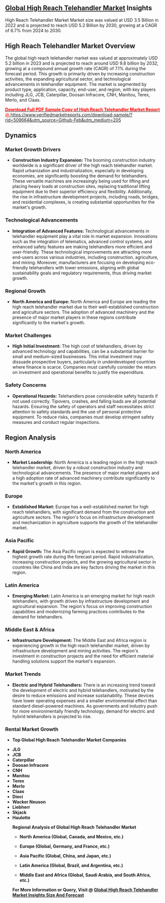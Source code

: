 <h2><a href="https://www.verifiedmarketreports.com/download-sample/?rid=509664&amp;utm_source=Github&amp;utm_medium=205" target="_blank">Global High Reach Telehandler Market</a> Insights</h2><p>High Reach Telehandler Market Market size was valued at USD 3.5 Billion in 2022 and is projected to reach USD 5.2 Billion by 2030, growing at a CAGR of 6.7% from 2024 to 2030.</p><p> <h2>High Reach Telehandler Market Overview</h2> <p>The global high reach telehandler market was valued at approximately USD 5.2 billion in 2023 and is projected to reach around USD 9.8 billion by 2032, growing at a compound annual growth rate (CAGR) of 7.1% during the forecast period. This growth is primarily driven by increasing construction activities, the expanding agricultural sector, and technological advancements in telehandler equipment. The market is segmented by product type, application, capacity, end-user, and region, with key players including JLG, JCB, Caterpillar, Doosan Infracore, CNH, Manitou, Terex, Merlo, and Claas. </p> <p><a href="#"><p><span class=""><span style="color: #ff0000;"><strong>Download Full PDF Sample Copy of High Reach Telehandler Market Report</strong> @ </span><a href="https://www.verifiedmarketreports.com/download-sample/?rid=509664&amp;utm_source=Github-Feb&amp;utm_medium=205" target="_blank">https://www.verifiedmarketreports.com/download-sample/?rid=509664&amp;utm_source=Github-Feb&amp;utm_medium=205</a></span></p></a></p> <h2>Dynamics</h2> <h3>Market Growth Drivers</h3> <ul> <li><strong>Construction Industry Expansion:</strong> The booming construction industry worldwide is a significant driver of the high reach telehandler market. Rapid urbanization and industrialization, especially in developing economies, are significantly boosting the demand for telehandlers. These versatile machines are increasingly being used for lifting and placing heavy loads at construction sites, replacing traditional lifting equipment due to their superior efficiency and flexibility. Additionally, the rise in infrastructure development projects, including roads, bridges, and residential complexes, is creating substantial opportunities for the market's growth. </ul> <h3>Technological Advancements</h3> <ul> <li><strong>Integration of Advanced Features:</strong> Technological advancements in telehandler equipment play a vital role in market expansion. Innovations such as the integration of telematics, advanced control systems, and enhanced safety features are making telehandlers more efficient and user-friendly. These technological improvements are attracting more end-users across various industries, including construction, agriculture, and mining. Moreover, manufacturers are focusing on developing eco-friendly telehandlers with lower emissions, aligning with global sustainability goals and regulatory requirements, thus driving market growth. </ul> <h3>Regional Growth</h3> <ul> <li><strong>North America and Europe:</strong> North America and Europe are leading the high reach telehandler market due to their well-established construction and agriculture sectors. The adoption of advanced machinery and the presence of major market players in these regions contribute significantly to the market's growth. </ul> <h3>Market Challenges</h3> <ul> <li><strong>High Initial Investment:</strong> The high cost of telehandlers, driven by advanced technology and capabilities, can be a substantial barrier for small and medium-sized businesses. This initial investment may dissuade prospective buyers, particularly in underdeveloped countries where finance is scarce. Companies must carefully consider the return on investment and operational benefits to justify the expenditure. </ul> <h3>Safety Concerns</h3> <ul> <li><strong>Operational Hazards:</strong> Telehandlers pose considerable safety hazards if not used correctly. Tipovers, crashes, and falling loads are all potential hazards. Ensuring the safety of operators and staff necessitates strict attention to safety standards and the use of personal protective equipment. To reduce risks, companies must develop stringent safety measures and conduct regular inspections. </ul> <h2>Region Analysis</h2> <h3>North America</h3> <ul> <li><strong>Market Leadership:</strong> North America is a leading region in the high reach telehandler market, driven by a robust construction industry and technological advancements. The presence of major market players and a high adoption rate of advanced machinery contribute significantly to the market's growth in this region. </ul> <h3>Europe</h3> <ul> <li><strong>Established Market:</strong> Europe has a well-established market for high reach telehandlers, with significant demand from the construction and agriculture sectors. The region's focus on infrastructure development and mechanization in agriculture supports the growth of the telehandler market. </ul> <h3>Asia Pacific</h3> <ul> <li><strong>Rapid Growth:</strong> The Asia Pacific region is expected to witness the highest growth rate during the forecast period. Rapid industrialization, increasing construction projects, and the growing agricultural sector in countries like China and India are key factors driving the market in this region. </ul> <h3>Latin America</h3> <ul> <li><strong>Emerging Market:</strong> Latin America is an emerging market for high reach telehandlers, with growth driven by infrastructure development and agricultural expansion. The region's focus on improving construction capabilities and modernizing farming practices contributes to the demand for telehandlers. </ul> <h3>Middle East & Africa</h3> <ul> <li><strong>Infrastructure Development:</strong> The Middle East and Africa region is experiencing growth in the high reach telehandler market, driven by infrastructure development and mining activities. The region's investment in construction projects and the need for efficient material handling solutions support the market's expansion. </ul> <h3>Market Trends</h3> <ul> <li><strong>Electric and Hybrid Telehandlers:</strong> There is an increasing trend toward the development of electric and hybrid telehandlers, motivated by the desire to reduce emissions and increase sustainability. These devices have lower operating expenses and a smaller environmental effect than standard diesel-powered machines. As governments and industry push for more environmentally friendly technology, demand for electric and hybrid telehandlers is projected to rise. </ul> <h3>Rental Market Growth</h3> <ul> <li><strong></p><p><strong>Top Global High Reach Telehandler Market Companies</strong></p><div data-test-id=""><p><li>JLG</li><li> JCB</li><li> Caterpillar</li><li> Doosan Infracore</li><li> CNH</li><li> Manitou</li><li> Terex</li><li> Merlo</li><li> Claas</li><li> Dieci</li><li> Wacker Neuson</li><li> Liebherr</li><li> Skjack</li><li> Haulotte</li></p><div><strong>Regional Analysis of&nbsp;Global High Reach Telehandler Market</strong></div><ul><li dir="ltr"><p dir="ltr">North America&nbsp;(Global, Canada, and Mexico, etc.)</p></li><li dir="ltr"><p dir="ltr">Europe (Global, Germany, and France, etc.)</p></li><li dir="ltr"><p dir="ltr">Asia Pacific&nbsp;(Global, China, and Japan, etc.)</p></li><li dir="ltr"><p dir="ltr">Latin America&nbsp;(Global, Brazil, and Argentina, etc.)</p></li><li dir="ltr">Middle East and Africa&nbsp;(Global, Saudi Arabia, and South Africa, etc.)</li></ul><p><strong>For More Information or Query, Visit @&nbsp;</strong><strong><a href="https://www.verifiedmarketreports.com/product/high-reach-telehandler-market/?utm_source=Github&amp;utm_medium=205" target="_blank">Global High Reach Telehandler Market Insights Size And Forecast</a></strong></p></div>

